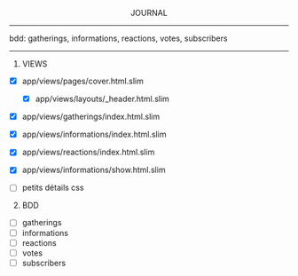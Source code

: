 <p align="center">JOURNAL</p>

-------------------
bdd: gatherings, informations, reactions, votes, subscribers

------------------
1. VIEWS
- [x] app/views/pages/cover.html.slim
  - [x] app/views/layouts/\_header.html.slim
- [x] app/views/gatherings/index.html.slim
- [x] app/views/informations/index.html.slim
- [x] app/views/reactions/index.html.slim
- [x] app/views/informations/show.html.slim

- [ ] petits détails css

2. BDD
- [ ] gatherings
- [ ] informations
- [ ] reactions
- [ ] votes
- [ ] subscribers
